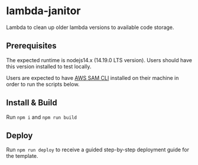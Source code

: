 # lambda-janitor
Lambda to clean up older lambda versions to available code storage.

## Prerequisites 
The expected runtime is nodejs14.x (14.19.0 LTS version). Users should have this version installed to test locally.

Users are expected to have [AWS SAM CLI](https://aws.amazon.com/serverless/sam/) installed on their machine in order to run the scripts below.

## Install & Build
Run `npm i` and `npm run build`

## Deploy
Run `npm run deploy` to receive a guided step-by-step deployment guide for the template.